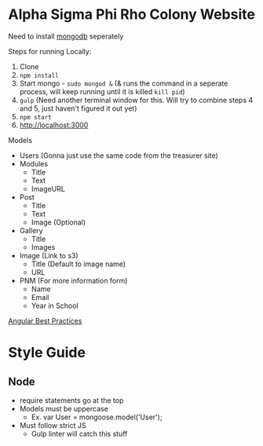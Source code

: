 # Alpha Sigma Phi Rho Colony Website

Need to install  [mongodb](https://www.mongodb.org/) seperately

Steps for running Locally: 

1. Clone
2. `npm install`
3. Start mongo - `sudo mongod &` (& runs the command in a seperate process, will keep running until it is killed `kill pid`)
4. `gulp` (Need another terminal window for this. Will try to combine steps 4 and 5, just haven't figured it out yet)
5. `npm start`
6. [http://localhost:3000](http://localhost:3000)


Models
* Users (Gonna just use the same code from the treasurer site)
* Modules
    - Title
    - Text
    - ImageURL
* Post 
    - Title
    - Text
    - Image (Optional)
* Gallery
    - Title
    - Images
* Image (Link to s3)
    - Title (Default to image name)
    - URL
* PNM (For more information form)
    - Name
    - Email
    - Year in School

[Angular Best Practices](https://github.com/johnpapa/angular-styleguide)

# Style Guide

## Node

* require statements go at the top
* Models must be uppercase
    - Ex. var User = mongoose.model('User');
* Must follow strict JS
    - Gulp linter will catch this stuff